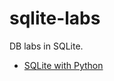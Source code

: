 # sqlite-labs

DB labs in SQLite.

- [SQLite with Python](https://github.com/andriikopp/sqlite-labs/tree/main/python)
